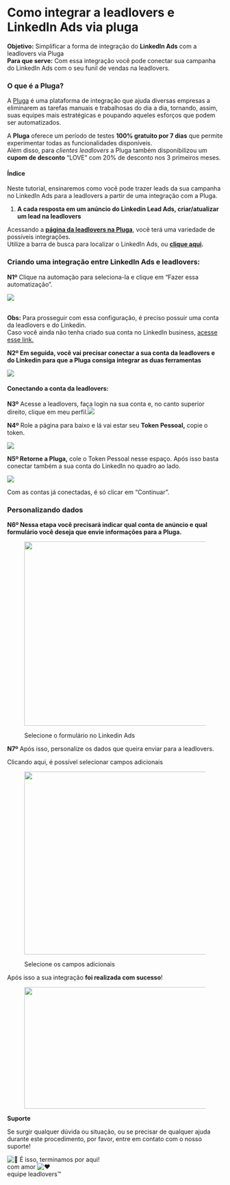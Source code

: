 # Como integrar a leadlovers e LinkedIn Ads via pluga

**Objetivo:** Simplificar a forma de integração do **LinkedIn Ads** com a leadlovers via Pluga\
**Para que serve:** Com essa integração você pode conectar sua campanha do LinkedIn Ads com o seu funil de vendas na leadlovers.

### **O que é a Pluga?** <a href="#o-que-pluga" id="o-que-pluga"></a>

A [Pluga](https://pluga.co/?utm\_source=central+de+ajuda\&utm\_id=leadlovers) é uma plataforma de integração que ajuda diversas empresas a eliminarem as tarefas manuais e trabalhosas do dia a dia, tornando, assim, suas equipes mais estratégicas e poupando aqueles esforços que podem ser automatizados.

A **Pluga** oferece um período de testes **100% gratuito por 7 dias** que permite experimentar todas as funcionalidades disponíveis.\
Além disso, para _clientes leadlovers_ a Pluga também disponibilizou um **cupom de desconto** “LOVE” com 20% de desconto nos 3 primeiros meses.

#### **Índice**

Neste tutorial, ensinaremos como você pode trazer leads da sua campanha no LinkedIn Ads para a leadlovers a partir de uma integração com a Pluga.

1. **A cada resposta em um anúncio do Linkedin Lead Ads, criar/atualizar um lead na leadlovers**

Acessando a [**página da leadlovers na Pluga**](https://www.google.com/url?q=https://pluga.co/ferramentas/leadlovers/integracao/\&sa=D\&source=docs\&ust=1677251797979937\&usg=AOvVaw2pU1zNG6IM73o6wQjSmLwe), você terá uma variedade de possíveis integrações.\
Utilize a barra de busca para localizar o LinkedIn Ads, ou [**clique aqui**](https://pluga.co/automatizacoes/linkedin\_lead\_ads-leadlovers-nova-resposta-anuncio-criar-lead/)**.**

### **Criando uma integração entre LinkedIn Ads e leadlovers:**

**N1º** Clique na automação para seleciona-la e clique em “Fazer essa automatização”.

![](https://suporte.love/wp-content/uploads/2023/06/Capturar.png)

\
**Obs:** Para prosseguir com essa configuração, é preciso possuir uma conta da leadlovers e do Linkedin.\
Caso você ainda não tenha criado sua conta no LinkedIn business, [acesse esse link.\
](https://www.linkedin.com/campaignmanager/)

**N2º Em seguida, você vai precisar conectar a sua conta da leadlovers e do Linkedin para que a Pluga consiga integrar as duas ferramentas**

![](https://suporte.love/wp-content/uploads/2023/06/Capturare.png)

#### **Conectando a conta da leadlovers:**&#x20;

**N3º** Acesse a leadlovers, faça login na sua conta e, no canto superior direito, clique em meu perfil.![](https://suporte.love/wp-content/uploads/2023/02/2.jpg)

**N4º** Role a página para baixo e lá vai estar seu **Token Pessoal,** copie o token.

![](https://suporte.love/wp-content/uploads/2023/02/4.jpg)

**N5º Retorne a Pluga,** cole o Token Pessoal nesse espaço. Após isso basta conectar também a sua conta do LinkedIn no quadro ao lado.

![](https://suporte.love/wp-content/uploads/2023/06/d.png)

Com as contas já conectadas, é só clicar em “Continuar”.

### **Personalizando dados**

**N6º Nessa etapa você precisará indicar qual conta de anúncio e qual formulário você deseja que envie informações para a Pluga.**

<figure><img src="https://suporte.love/wp-content/uploads/2023/06/3-1.png" alt="" height="430" width="651"><figcaption><p>Selecione o formulário no Linkedin Ads</p></figcaption></figure>

**N7º** Após isso, personalize os dados que queira enviar para a leadlovers.

Clicando aqui, é possível selecionar campos adicionais

<figure><img src="https://suporte.love/wp-content/uploads/2023/06/33.png" alt="" height="427" width="622"><figcaption><p>Selecione os campos adicionais</p></figcaption></figure>

Após isso a sua integração **foi realizada com sucesso**!

<figure><img src="https://suporte.love/wp-content/uploads/2023/06/66.png" alt="" height="284" width="428"><figcaption></figcaption></figure>

**Suporte**

Se surgir qualquer dúvida ou situação, ou se precisar de qualquer ajuda durante este procedimento, por favor, entre em contato com o nosso suporte!

![🏁](https://s.w.org/images/core/emoji/14.0.0/svg/1f3c1.svg) É isso, terminamos por aqui!\
com amor ![❤](https://s.w.org/images/core/emoji/14.0.0/svg/2764.svg)\
equipe leadlovers™
